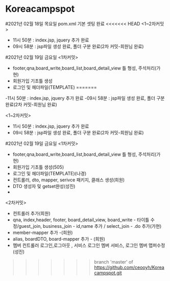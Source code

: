 # Koreacampspot

#2021년 02월 18일 목요일 pom.xml 기본 셋팅 완료
<<<<<<< HEAD
<1~2차커밋>
- 11시 50분 : index.jsp, jquery 추가 완료
- 09시 58분 : jsp파일 생성 완료, 폴더 구분 완료(2차 커밋-희원님 완료)



#2021년 02월 19일 금요일
<1차커밋>
- footer,qna,board_write,board_list,board_detail_view 틀 형성, 주석처리(가현)
- 회원가입 기초틀 생성
- 로그인 및 헤더파일(TEMPLATE) 
=======

-11시 50분 : index.jsp, jquery 추가 완료
-09시 58분 : jsp파일 생성 완료, 폴더 구분 완료(2차 커밋-희원님 완료)

<1~2차커밋>
- 11시 50분 : index.jsp, jquery 추가 완료
- 09시 58분 : jsp파일 생성 완료, 폴더 구분 완료(2차 커밋-희원님 완료)

#2021년 02월 19일 금요일
<1차커밋>
- footer,qna,board_write,board_list,board_detail_view 틀 형성, 주석처리(가현)
- 회원가입 기초틀 생성(505)
- 로그인 및 헤더파일(TEMPLATE)(나경)
- 컨트롤러, dto, mapper, serivce 패키지, 클래스 생성(희원)
- DTO 생성자 및 getset완성(성진)
- 
<2차커밋>
- 컨트롤러 추가(희원)
- qna, index,header, footer, board_detail_view, board_write - 타이틀 수정/guest_join, business_join - id,name 추가 / select_join   - .do 추가(가현)
- member-mapper 추가 -(희원)
- alias, boardDTO, board-mapper 추가 - (희원)
- 멤버 컨트롤러 로그인,로그아웃 , 서비스 로그인 멤버 서비스, 로그인 멤버 맵퍼수정(성진)

>>>>>>> branch 'master' of https://github.com/ceooyh/Koreacampspot.git
